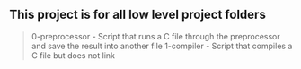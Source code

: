## This project is for all low level project folders
> 0-preprocessor - Script that runs a C file through the preprocessor and save the result into another file
> 1-compiler - Script that compiles a C file but does not link
> 
